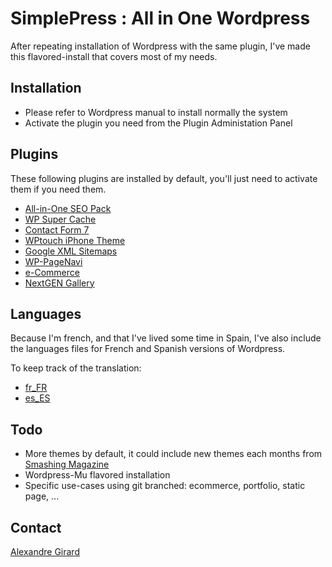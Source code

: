 # SimplePress : All in One Wordpress

After repeating installation of Wordpress with the same plugin, 
I've made this flavored-install that covers most of my needs.

## Installation

* Please refer to Wordpress manual to install normally the system
* Activate the plugin you need from the Plugin Administation Panel

## Plugins

These following plugins are installed by default, you'll just need to activate them
if you need them.

* [All-in-One SEO Pack](http://wordpress.org/extend/plugins/all-in-one-seo-pack/)
* [WP Super Cache](http://wordpress.org/extend/plugins/wp-super-cache/)
* [Contact Form 7](http://wordpress.org/extend/plugins/contact-form-7/)
* [WPtouch iPhone Theme](http://wordpress.org/extend/plugins/wptouch/)
* [Google XML Sitemaps](http://wordpress.org/extend/plugins/google-sitemap-generator/)
* [WP-PageNavi](http://wordpress.org/extend/plugins/wp-pagenavi/)
* [e-Commerce](http://getshopped.org/)
* [NextGEN Gallery](http://wordpress.org/extend/plugins/nextgen-gallery/)

## Languages

Because I'm french, and that I've lived some time in Spain, I've also include the
languages files for French and Spanish versions of Wordpress.

To keep track of the translation:

* [fr_FR](http://www.wordpress-fr.net/telechargements)
* [es_ES](http://www.todowp.org/wordpress-en-castellano/)

## Todo

* More themes by default, it could include new themes each months from [Smashing Magazine](http://www.smashingmagazine.com)
* Wordpress-Mu flavored installation
* Specific use-cases using git branched: ecommerce, portfolio, static page, ...

## Contact

[Alexandre Girard](http://alexgirard.com)
